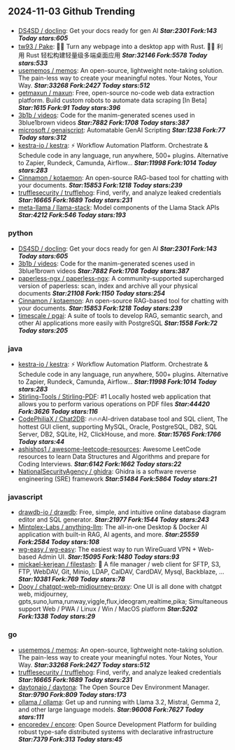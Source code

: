 ## 2024-11-03 Github Trending

### 
* [DS4SD / docling](https://github.com/DS4SD/docling): Get your docs ready for gen AI ***Star:2301 Fork:143 Today stars:605***
* [tw93 / Pake](https://github.com/tw93/Pake): 🤱🏻 Turn any webpage into a desktop app with Rust. 🤱🏻 利用 Rust 轻松构建轻量级多端桌面应用 ***Star:32146 Fork:5578 Today stars:533***
* [usememos / memos](https://github.com/usememos/memos): An open-source, lightweight note-taking solution. The pain-less way to create your meaningful notes. Your Notes, Your Way. ***Star:33268 Fork:2427 Today stars:512***
* [getmaxun / maxun](https://github.com/getmaxun/maxun): Free, open-source no-code web data extraction platform. Build custom robots to automate data scraping [In Beta] ***Star:1615 Fork:91 Today stars:396***
* [3b1b / videos](https://github.com/3b1b/videos): Code for the manim-generated scenes used in 3blue1brown videos ***Star:7882 Fork:1708 Today stars:387***
* [microsoft / genaiscript](https://github.com/microsoft/genaiscript): Automatable GenAI Scripting ***Star:1238 Fork:77 Today stars:312***
* [kestra-io / kestra](https://github.com/kestra-io/kestra): ⚡ Workflow Automation Platform. Orchestrate & Schedule code in any language, run anywhere, 500+ plugins. Alternative to Zapier, Rundeck, Camunda, Airflow... ***Star:11998 Fork:1014 Today stars:283***
* [Cinnamon / kotaemon](https://github.com/Cinnamon/kotaemon): An open-source RAG-based tool for chatting with your documents. ***Star:15853 Fork:1218 Today stars:239***
* [trufflesecurity / trufflehog](https://github.com/trufflesecurity/trufflehog): Find, verify, and analyze leaked credentials ***Star:16665 Fork:1689 Today stars:231***
* [meta-llama / llama-stack](https://github.com/meta-llama/llama-stack): Model components of the Llama Stack APIs ***Star:4212 Fork:546 Today stars:193***

### python
* [DS4SD / docling](https://github.com/DS4SD/docling): Get your docs ready for gen AI ***Star:2301 Fork:143 Today stars:605***
* [3b1b / videos](https://github.com/3b1b/videos): Code for the manim-generated scenes used in 3blue1brown videos ***Star:7882 Fork:1708 Today stars:387***
* [paperless-ngx / paperless-ngx](https://github.com/paperless-ngx/paperless-ngx): A community-supported supercharged version of paperless: scan, index and archive all your physical documents ***Star:21108 Fork:1150 Today stars:254***
* [Cinnamon / kotaemon](https://github.com/Cinnamon/kotaemon): An open-source RAG-based tool for chatting with your documents. ***Star:15853 Fork:1218 Today stars:239***
* [timescale / pgai](https://github.com/timescale/pgai): A suite of tools to develop RAG, semantic search, and other AI applications more easily with PostgreSQL ***Star:1558 Fork:72 Today stars:205***

### java
* [kestra-io / kestra](https://github.com/kestra-io/kestra): ⚡ Workflow Automation Platform. Orchestrate & Schedule code in any language, run anywhere, 500+ plugins. Alternative to Zapier, Rundeck, Camunda, Airflow... ***Star:11998 Fork:1014 Today stars:283***
* [Stirling-Tools / Stirling-PDF](https://github.com/Stirling-Tools/Stirling-PDF): #1 Locally hosted web application that allows you to perform various operations on PDF files ***Star:44420 Fork:3626 Today stars:116***
* [CodePhiliaX / Chat2DB](https://github.com/CodePhiliaX/Chat2DB): 🔥🔥🔥AI-driven database tool and SQL client, The hottest GUI client, supporting MySQL, Oracle, PostgreSQL, DB2, SQL Server, DB2, SQLite, H2, ClickHouse, and more. ***Star:15765 Fork:1766 Today stars:44***
* [ashishps1 / awesome-leetcode-resources](https://github.com/ashishps1/awesome-leetcode-resources): Awesome LeetCode resources to learn Data Structures and Algorithms and prepare for Coding Interviews. ***Star:6142 Fork:1662 Today stars:22***
* [NationalSecurityAgency / ghidra](https://github.com/NationalSecurityAgency/ghidra): Ghidra is a software reverse engineering (SRE) framework ***Star:51484 Fork:5864 Today stars:21***

### javascript
* [drawdb-io / drawdb](https://github.com/drawdb-io/drawdb): Free, simple, and intuitive online database diagram editor and SQL generator. ***Star:21977 Fork:1544 Today stars:243***
* [Mintplex-Labs / anything-llm](https://github.com/Mintplex-Labs/anything-llm): The all-in-one Desktop & Docker AI application with built-in RAG, AI agents, and more. ***Star:25559 Fork:2584 Today stars:108***
* [wg-easy / wg-easy](https://github.com/wg-easy/wg-easy): The easiest way to run WireGuard VPN + Web-based Admin UI. ***Star:15095 Fork:1480 Today stars:93***
* [mickael-kerjean / filestash](https://github.com/mickael-kerjean/filestash): 🦄 A file manager / web client for SFTP, S3, FTP, WebDAV, Git, Minio, LDAP, CalDAV, CardDAV, Mysql, Backblaze, ... ***Star:10381 Fork:769 Today stars:78***
* [Dooy / chatgpt-web-midjourney-proxy](https://github.com/Dooy/chatgpt-web-midjourney-proxy): One UI is all done with chatgpt web, midjourney, gpts,suno,luma,runway,viggle,flux,ideogram,realtime,pika; Simultaneous support Web / PWA / Linux / Win / MacOS platform ***Star:5202 Fork:1338 Today stars:29***

### go
* [usememos / memos](https://github.com/usememos/memos): An open-source, lightweight note-taking solution. The pain-less way to create your meaningful notes. Your Notes, Your Way. ***Star:33268 Fork:2427 Today stars:512***
* [trufflesecurity / trufflehog](https://github.com/trufflesecurity/trufflehog): Find, verify, and analyze leaked credentials ***Star:16665 Fork:1689 Today stars:231***
* [daytonaio / daytona](https://github.com/daytonaio/daytona): The Open Source Dev Environment Manager. ***Star:9790 Fork:809 Today stars:173***
* [ollama / ollama](https://github.com/ollama/ollama): Get up and running with Llama 3.2, Mistral, Gemma 2, and other large language models. ***Star:96008 Fork:7627 Today stars:111***
* [encoredev / encore](https://github.com/encoredev/encore): Open Source Development Platform for building robust type-safe distributed systems with declarative infrastructure ***Star:7379 Fork:313 Today stars:45***
